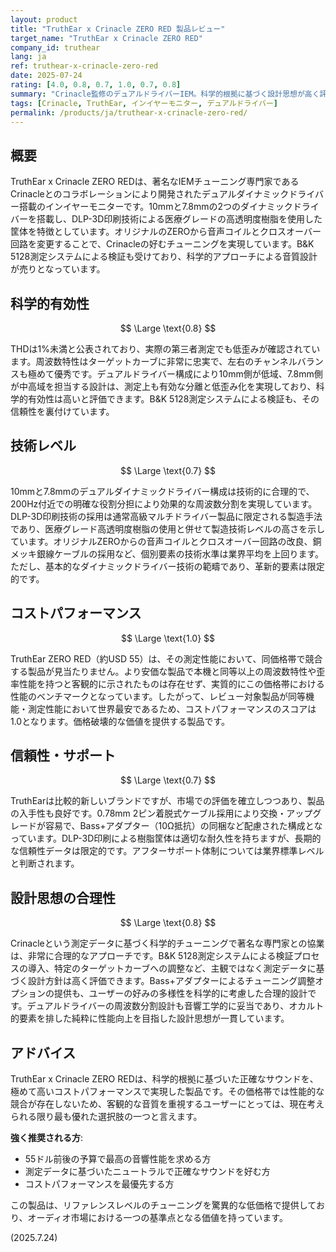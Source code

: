 ```yaml
---
layout: product
title: "TruthEar x Crinacle ZERO RED 製品レビュー"
target_name: "TruthEar x Crinacle ZERO RED"
company_id: truthear
lang: ja
ref: truthear-x-crinacle-zero-red
date: 2025-07-24
rating: [4.0, 0.8, 0.7, 1.0, 0.7, 0.8]
summary: "Crinacle監修のデュアルドライバーIEM。科学的根拠に基づく設計思想が高く評価され、測定性能も優秀。同等以上の性能を持つより安価な競合が存在しないため、その価格帯で最高のコストパフォーマンスを実現しており、価格破壊的な製品と評価できます。"
tags: [Crinacle, TruthEar, インイヤーモニター, デュアルドライバー]
permalink: /products/ja/truthear-x-crinacle-zero-red/
---
```

## 概要

TruthEar x Crinacle ZERO REDは、著名なIEMチューニング専門家であるCrinacleとのコラボレーションにより開発されたデュアルダイナミックドライバー搭載のインイヤーモニターです。10mmと7.8mmの2つのダイナミックドライバーを搭載し、DLP-3D印刷技術による医療グレードの高透明度樹脂を使用した筐体を特徴としています。オリジナルのZEROから音声コイルとクロスオーバー回路を変更することで、Crinacleの好むチューニングを実現しています。B&K 5128測定システムによる検証も受けており、科学的アプローチによる音質設計が売りとなっています。

## 科学的有効性

$$ \Large \text{0.8} $$

THDは1%未満と公表されており、実際の第三者測定でも低歪みが確認されています。周波数特性はターゲットカーブに非常に忠実で、左右のチャンネルバランスも極めて優秀です。デュアルドライバー構成により10mm側が低域、7.8mm側が中高域を担当する設計は、測定上も有効な分離と低歪み化を実現しており、科学的有効性は高いと評価できます。B&K 5128測定システムによる検証も、その信頼性を裏付けています。

## 技術レベル

$$ \Large \text{0.7} $$

10mmと7.8mmのデュアルダイナミックドライバー構成は技術的に合理的で、200Hz付近での明確な役割分担により効果的な周波数分割を実現しています。DLP-3D印刷技術の採用は通常高級マルチドライバー製品に限定される製造手法であり、医療グレード高透明度樹脂の使用と併せて製造技術レベルの高さを示しています。オリジナルZEROからの音声コイルとクロスオーバー回路の改良、銅メッキ銀線ケーブルの採用など、個別要素の技術水準は業界平均を上回ります。ただし、基本的なダイナミックドライバー技術の範疇であり、革新的要素は限定的です。

## コストパフォーマンス

$$ \Large \text{1.0} $$

TruthEar ZERO RED（約USD 55）は、その測定性能において、同価格帯で競合する製品が見当たりません。より安価な製品で本機と同等以上の周波数特性や歪率性能を持つと客観的に示されたものは存在せず、実質的にこの価格帯における性能のベンチマークとなっています。したがって、レビュー対象製品が同等機能・測定性能において世界最安であるため、コストパフォーマンスのスコアは1.0となります。価格破壊的な価値を提供する製品です。

## 信頼性・サポート

$$ \Large \text{0.7} $$

TruthEarは比較的新しいブランドですが、市場での評価を確立しつつあり、製品の入手性も良好です。0.78mm 2ピン着脱式ケーブル採用により交換・アップグレードが容易で、Bass+アダプター（10Ω抵抗）の同梱など配慮された構成となっています。DLP-3D印刷による樹脂筐体は適切な耐久性を持ちますが、長期的な信頼性データは限定的です。アフターサポート体制については業界標準レベルと判断されます。

## 設計思想の合理性

$$ \Large \text{0.8} $$

Crinacleという測定データに基づく科学的チューニングで著名な専門家との協業は、非常に合理的なアプローチです。B&K 5128測定システムによる検証プロセスの導入、特定のターゲットカーブへの調整など、主観ではなく測定データに基づく設計方針は高く評価できます。Bass+アダプターによるチューニング調整オプションの提供も、ユーザーの好みの多様性を科学的に考慮した合理的設計です。デュアルドライバーの周波数分割設計も音響工学的に妥当であり、オカルト的要素を排した純粋に性能向上を目指した設計思想が一貫しています。

## アドバイス

TruthEar x Crinacle ZERO REDは、科学的根拠に基づいた正確なサウンドを、極めて高いコストパフォーマンスで実現した製品です。その価格帯では性能的な競合が存在しないため、客観的な音質を重視するユーザーにとっては、現在考えられる限り最も優れた選択肢の一つと言えます。

**強く推奨される方**:
- 55ドル前後の予算で最高の音響性能を求める方
- 測定データに基づいたニュートラルで正確なサウンドを好む方
- コストパフォーマンスを最優先する方

この製品は、リファレンスレベルのチューニングを驚異的な低価格で提供しており、オーディオ市場における一つの基準点となる価値を持っています。

(2025.7.24)